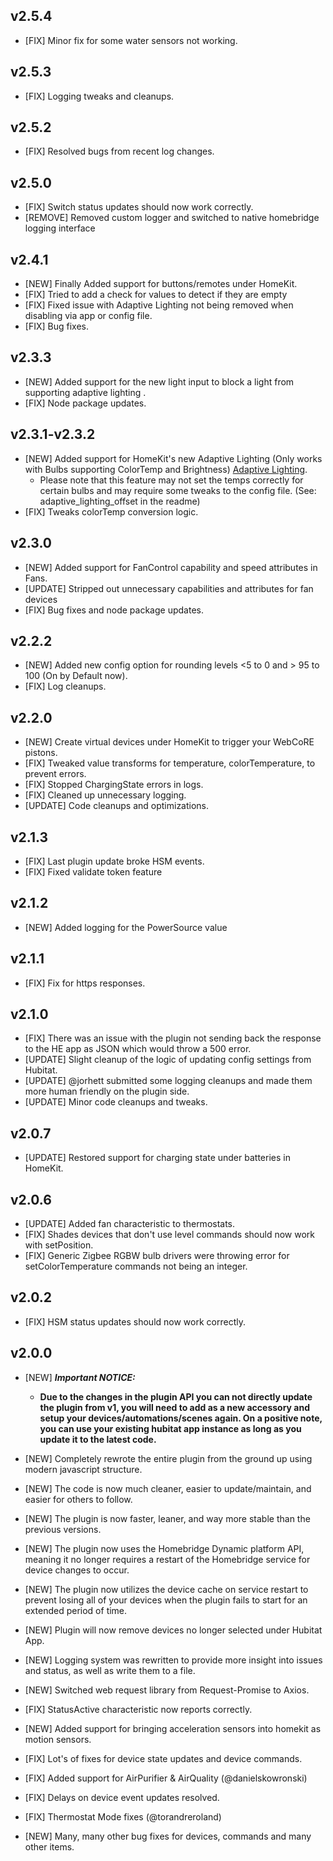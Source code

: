 ## v2.5.4

- [FIX] Minor fix for some water sensors not working.

## v2.5.3

- [FIX] Logging tweaks and cleanups.

## v2.5.2

- [FIX] Resolved bugs from recent log changes.

## v2.5.0

- [FIX] Switch status updates should now work correctly.
- [REMOVE] Removed custom logger and switched to native homebridge logging interface
  
## v2.4.1

- [NEW] Finally Added support for buttons/remotes under HomeKit.
- [FIX] Tried to add a check for values to detect if they are empty
- [FIX] Fixed issue with Adaptive Lighting not being removed when disabling via app or config file.
- [FIX] Bug fixes.
  
## v2.3.3

- [NEW] Added support for the new light input to block a light from supporting adaptive lighting .
- [FIX] Node package updates.

## v2.3.1-v2.3.2

- [NEW] Added support for HomeKit's new Adaptive Lighting (Only works with Bulbs supporting ColorTemp and Brightness) [Adaptive Lighting](https://www.howtogeek.com/712520/how-to-use-adaptive-lighting-with-apple-homekit-lights/#:~:text=The%20Adaptive%20Lighting%20feature%20was,home%20lights%20throughout%20the%20day.).
  - Please note that this feature may not set the temps correctly for certain bulbs and may require some tweaks to the config file. (See: adaptive_lighting_offset in the readme)
- [FIX] Tweaks colorTemp conversion logic.

## v2.3.0

- [NEW] Added support for FanControl capability and speed attributes in Fans.
- [UPDATE] Stripped out unnecessary capabilities and attributes for fan devices
- [FIX] Bug fixes and node package updates.

## v2.2.2

- [NEW] Added new config option for rounding levels <5 to 0 and > 95 to 100 (On by Default now).
- [FIX] Log cleanups.

## v2.2.0

- [NEW] Create virtual devices under HomeKit to trigger your WebCoRE pistons.
- [FIX] Tweaked value transforms for temperature, colorTemperature, to prevent errors.
- [FIX] Stopped ChargingState errors in logs.
- [FIX] Cleaned up unnecessary logging.
- [UPDATE] Code cleanups and optimizations.

## v2.1.3

- [FIX] Last plugin update broke HSM events.
- [FIX] Fixed validate token feature

## v2.1.2

- [NEW] Added logging for the PowerSource value

## v2.1.1

- [FIX] Fix for https responses.

## v2.1.0

- [FIX] There was an issue with the plugin not sending back the response to the HE app as JSON which would throw a 500 error.
- [UPDATE] Slight cleanup of the logic of updating config settings from Hubitat.
- [UPDATE] @jorhett submitted some logging cleanups and made them more human friendly on the plugin side.
- [UPDATE] Minor code cleanups and tweaks.

## v2.0.7

- [UPDATE] Restored support for charging state under batteries in HomeKit.

## v2.0.6

- [UPDATE] Added fan characteristic to thermostats.
- [FIX] Shades devices that don't use level commands should now work with setPosition.
- [FIX] Generic Zigbee RGBW bulb drivers were throwing error for setColorTemperature commands not being an integer.

## v2.0.2

- [FIX] HSM status updates should now work correctly.

## v2.0.0

- [NEW] **_Important NOTICE:_**
  
  - **Due to the changes in the plugin API you can not directly update the plugin from v1, you will need to add as a new accessory and setup your devices/automations/scenes again.
  On a positive note, you can use your existing hubitat app instance as long as you update it to the latest code.**

- [NEW] Completely rewrote the entire plugin from the ground up using modern javascript structure.
- [NEW] The code is now much cleaner, easier to update/maintain, and easier for others to follow.
- [NEW] The plugin is now faster, leaner, and way more stable than the previous versions.
- [NEW] The plugin now uses the Homebridge Dynamic platform API, meaning it no longer requires a restart of the Homebridge service for device changes to occur.
- [NEW] The plugin now utilizes the device cache on service restart to prevent losing all of your devices when the plugin fails to start for an extended period of time.
- [NEW] Plugin will now remove devices no longer selected under Hubitat App.
- [NEW] Logging system was rewritten to provide more insight into issues and status, as well as write them to a file.
- [NEW] Switched web request library from Request-Promise to Axios.
- [FIX] StatusActive characteristic now reports correctly.
- [NEW] Added support for bringing acceleration sensors into homekit as motion sensors.
- [FIX] Lot's of fixes for device state updates and device commands.
- [FIX] Added support for AirPurifier & AirQuality (@danielskowronski)
- [FIX] Delays on device event updates resolved.
- [FIX] Thermostat Mode fixes (@torandreroland)
- [NEW] Many, many other bug fixes for devices, commands and many other items.
